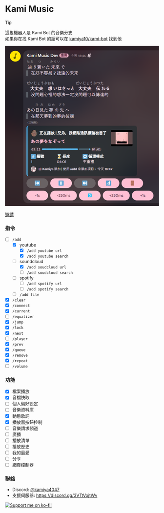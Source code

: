 # Kami Music

> [!TIP]
> 這隻機器人是 Kami Bot 的音樂分支  
> 如果你在找 Kami Bot 的話可以在 [kamiya10/kami-bot](https://github.com/kamiya10/kami-bot) 找到他

![preview](.github/preview.png)

[邀請](https://discord.com/oauth2/authorize?client_id=886482127263244318&permissions=36702464&integration_type=0&scope=bot+applications.commands)

### 指令

- [ ] `/add`
  - [x] youtube
    - [x] `/add youtube url`
    - [x] `/add youtube search`
  - [ ] soundcloud
    - [x] `/add soudcloud url`
    - [ ] `/add soudcloud search`
  - [ ] spotify
    - [ ] `/add spotify url`
    - [ ] `/add spotify search`
  - [ ] `/add file`
- [x] `/clear`
- [x] `/connect`
- [x] `/current`
- [ ] `/equalizer`
- [x] `/jump`
- [x] `/lock`
- [x] `/next`
- [ ] `/player`
- [x] `/prev`
- [x] `/queue`
- [x] `/remove`
- [x] `/repeat`
- [ ] `/volume`

### 功能

- [x] 檔案播放
- [x] 音檔快取
- [ ] 個人偏好設定
- [ ] 音樂資料庫
- [x] 動態歌詞
- [x] 播放器按鈕控制
- [ ] 音樂請求頻道
- [ ] 廣播
- [ ] 播放清單
- [ ] 播放歷史
- [ ] 我的最愛
- [ ] 分享
- [ ] 網頁控制器

### 聯絡

- Discord: [@kamiya4047](https://discord.com/users/437158166019702805)
- 支援伺服器: https://discord.gg/3VTtVxjtWv

[![Support me on ko-fi!](https://ko-fi.com/img/githubbutton_sm.svg)](https://ko-fi.com/H2H1UD9QE)
